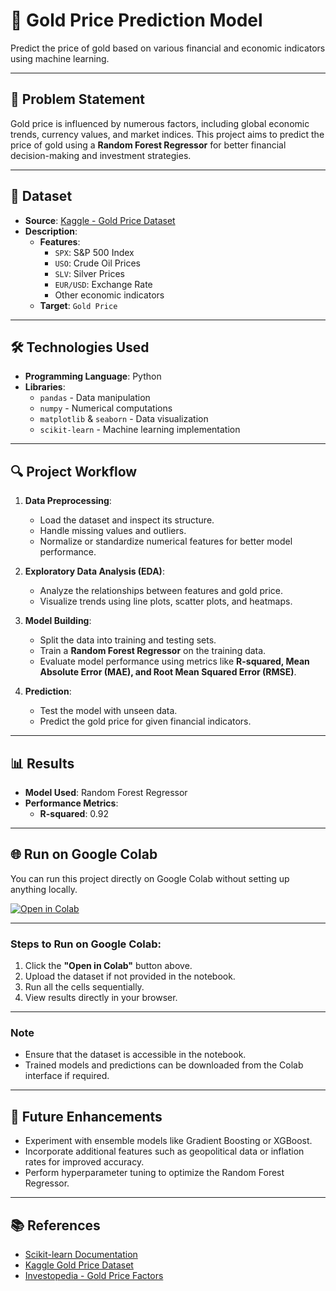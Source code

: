 # 🎯 **Gold Price Prediction Model**  
Predict the price of gold based on various financial and economic indicators using machine learning.

---

## 📝 **Problem Statement**  
Gold price is influenced by numerous factors, including global economic trends, currency values, and market indices. This project aims to predict the price of gold using a **Random Forest Regressor** for better financial decision-making and investment strategies.

---

## 📂 **Dataset**  
- **Source**: [Kaggle - Gold Price Dataset](https://www.kaggle.com/)
- **Description**:  
  - **Features**:  
    - `SPX`: S&P 500 Index  
    - `USO`: Crude Oil Prices  
    - `SLV`: Silver Prices  
    - `EUR/USD`: Exchange Rate  
    - Other economic indicators  
  - **Target**: `Gold Price`  

---

## 🛠️ **Technologies Used**  
- **Programming Language**: Python  
- **Libraries**:  
  - `pandas` - Data manipulation  
  - `numpy` - Numerical computations  
  - `matplotlib` & `seaborn` - Data visualization  
  - `scikit-learn` - Machine learning implementation  

---

## 🔍 **Project Workflow**  
1. **Data Preprocessing**:  
   - Load the dataset and inspect its structure.  
   - Handle missing values and outliers.  
   - Normalize or standardize numerical features for better model performance.  

2. **Exploratory Data Analysis (EDA)**:  
   - Analyze the relationships between features and gold price.  
   - Visualize trends using line plots, scatter plots, and heatmaps.  

3. **Model Building**:  
   - Split the data into training and testing sets.  
   - Train a **Random Forest Regressor** on the training data.  
   - Evaluate model performance using metrics like **R-squared, Mean Absolute Error (MAE), and Root Mean Squared Error (RMSE)**.  

4. **Prediction**:  
   - Test the model with unseen data.  
   - Predict the gold price for given financial indicators.  

---

## 📊 **Results**  
- **Model Used**: Random Forest Regressor  
- **Performance Metrics**:  
  - **R-squared**: 0.92  

---

## 🌐 **Run on Google Colab**  
You can run this project directly on Google Colab without setting up anything locally.  

[![Open in Colab](https://colab.research.google.com/assets/colab-badge.svg)](https://colab.research.google.com/drive/1ZevnTC7nje3cYUC4o0DjN3T-cmLr5YHD?usp=sharing)

---

### Steps to Run on Google Colab:  
1. Click the **"Open in Colab"** button above.  
2. Upload the dataset if not provided in the notebook.  
3. Run all the cells sequentially.  
4. View results directly in your browser.  

---

### Note  
- Ensure that the dataset is accessible in the notebook.  
- Trained models and predictions can be downloaded from the Colab interface if required.  

---

## 🔮 **Future Enhancements**  
- Experiment with ensemble models like Gradient Boosting or XGBoost.  
- Incorporate additional features such as geopolitical data or inflation rates for improved accuracy.  
- Perform hyperparameter tuning to optimize the Random Forest Regressor.  

---

## 📚 **References**  
- [Scikit-learn Documentation](https://scikit-learn.org/)  
- [Kaggle Gold Price Dataset](https://www.kaggle.com/)  
- [Investopedia - Gold Price Factors](https://www.investopedia.com/)  
